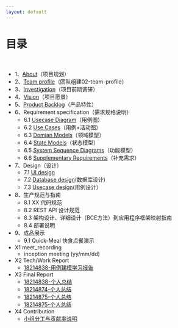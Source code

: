 ```yaml
---
layout: default
---
```


# [](#TOC)目录

&nbsp;&nbsp; 

* 1、[About](01-About.md)（项目规划）
* 2、[Team profile](02-process.md)（团队组建02-team-profile） 
* 3、[Investigation](03-Investigation.md)（项目前期调研）
* 4、[Vision](04-Vision.md)（项目愿景）
* 5、[Product Backlog](05-ProductBacklog.md)（产品特性）
* 6、Requirement specification（需求规格说明）
    - 6.1 [Usecase Diagram](06-01-UsecaseDiagram.md)（用例图）
    - 6.2 [Use Cases](06-02-UseCases用例+活动图.md)（用例+活动图）
    - 6.3 [Domian Models](06-03-DomianModel领域模型.md)（领域模型）
    - 6.4 [State Models](06-04-StateModel状态模型.md)（状态模型）
    - 6.5 [System Sequence Diagrams](06-05-SystemSequenceDiagram功能模型.md)（功能模型）
    - 6.6 [Supplementary Requirements](06-06-SupplementaryRequirements补充性说明.md)（补充需求）
* 7、Design（设计）
    - 7.1 [UI design](07-01-UIDesign.md)
    - 7.2 [Database design](07-02-Database_Design.md)(数据库设计)
    - 7.3 [Usecase design](07-03-Use_Case_Design.md)(用例设计）
* 8、生产规范与指南
    - 8.1 XX 代码规范
    - 8.2 REST API 设计规范
    - 8.3 架构设计、详细设计（BCE方法）到应用程序框架映射指南
    - 8.4 部署说明
* 9、成品展示
    - 9.1 Quick-Meal 快食点餐演示
* X1 meet_recording
    - inception meeting (yy/mm/dd)
* X2 Tech/Work Report
    - [18214838-用例建模学习报告](18214838-LearnigReport.md)
* X3 Final Report
    - [18214838-个人总结](18214838-FinalReport.md)
    - [18214874-个人总结](18214874-FinalReport.md)
    - [18214875-个人总结](18214875-FinalReport.md)
    - [18214875-个人总结](17214551-FinalReport.md)
* X4 Contribution
    - [小组分工与贡献率说明](personal_contribution.md)
